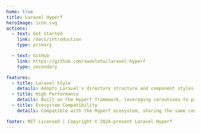 ```yaml
---
home: true
title: Laravel Hyperf
heroImage: icon.svg
actions:
  - text: Get Started
    link: /docs/introduction
    type: primary

  - text: GitHub
    link: https://github.com/swooletw/laravel-hyperf
    type: secondary

features:
  - title: Laravel Style
    details: Adopts Laravel's directory structure and component styles, allowing Laravel developers to quickly adapt.
  - title: High Performance
    details: Built on the Hyperf framework, leveraging coroutines to provide exceptional performance and concurrency handling.
  - title: Ecosystem Compatibility
    details: Compatible with the Hyperf ecosystem, sharing the same community resources and packages.

footer: MIT Licensed | Copyright © 2024-present Laravel Hyperf
---
```

